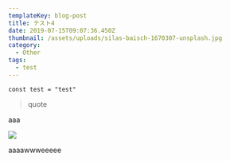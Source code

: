 ```yaml
---
templateKey: blog-post
title: テスト4
date: 2019-07-15T09:07:36.450Z
thumbnail: /assets/uploads/silas-baisch-1670307-unsplash.jpg
category:
  - Other
tags:
  - test
---
```

```
const test = "test"
```

> quote

aaa

![](/assets/uploads/1931.510-painting-with-green-center.jpg)

aaaawwweeeee
